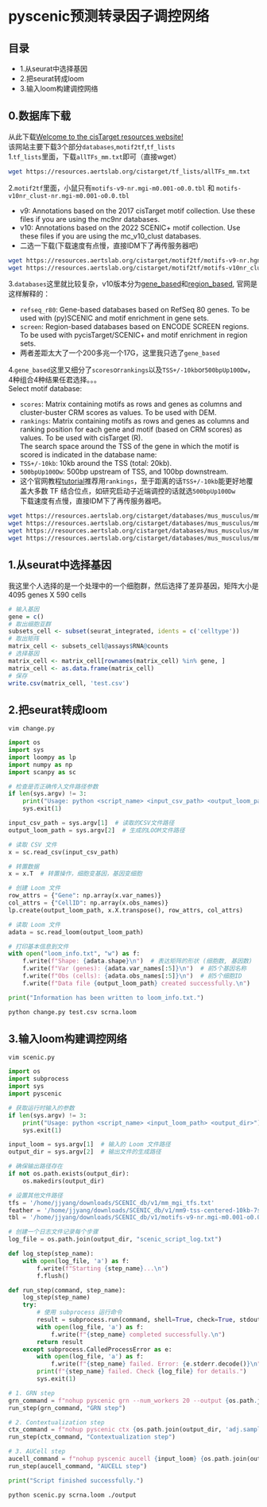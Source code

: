 # pyscenic预测转录因子调控网络
## 目录 ####
- 1.从seurat中选择基因
- 2.把seurat转成loom
- 3.输入loom构建调控网络

## 0.数据库下载 ####
从此下载[Welcome to the cisTarget resources website!](https://resources.aertslab.org/cistarget/)    
该网站主要下载3个部分`databases`,`motif2tf`,`tf_lists`    
1.`tf_lists`里面，下载`allTFs_mm.txt`即可（直接wget）    
```bash
wget https://resources.aertslab.org/cistarget/tf_lists/allTFs_mm.txt
```

2.`motif2tf`里面，小鼠只有`motifs-v9-nr.mgi-m0.001-o0.0.tbl` 和 `motifs-v10nr_clust-nr.mgi-m0.001-o0.0.tbl`    
- v9: Annotations based on the 2017 cisTarget motif collection. Use these files if you are using the mc9nr databases.    
- v10: Annotations based on the 2022 SCENIC+ motif collection. Use these files if you are using the mc_v10_clust databases.
- 二选一下载(下载速度有点慢，直接IDM下了再传服务器吧)    
```bash
wget https://resources.aertslab.org/cistarget/motif2tf/motifs-v9-nr.hgnc-m0.001-o0.0.tbl
wget https://resources.aertslab.org/cistarget/motif2tf/motifs-v10nr_clust-nr.mgi-m0.001-o0.0.tbl
```

3.`databases`这里就比较复杂，v10版本分为[gene_based](https://resources.aertslab.org/cistarget/databases/mus_musculus/mm10/refseq_r80/mc_v10_clust/gene_based/)和[region_based](https://resources.aertslab.org/cistarget/databases/mus_musculus/mm10/screen/mc_v10_clust/region_based/), 官网是这样解释的：    
- `refseq_r80`: Gene-based databases based on RefSeq 80 genes. To be used with (py)SCENIC and motif enrichment in gene sets.    
- `screen`: Region-based databases based on ENCODE SCREEN regions. To be used with pycisTarget/SCENIC+ and motif enrichment in region sets.    
- 两者差距太大了一个200多兆一个17G，这里我只选了`gene_based`
 
4.`gene_based`这里又细分了`scores`or`rankings`以及`TSS+/-10kb`or`500bpUp100Dw`，4种组合4种结果任君选择。。。    
Select motif database:    
- `scores`: Matrix containing motifs as rows and genes as columns and cluster-buster CRM scores as values. To be used with DEM.    
- `rankings`: Matrix containing motifs as rows and genes as columns and ranking position for each gene and motif (based on CRM scores) as values. To be used with cisTarget (R).    
The search space around the TSS of the gene in which the motif is scored is indicated in the database name:    
- `TSS+/-10kb`: 10kb around the TSS (total: 20kb).    
- `500bpUp100Dw`: 500bp upstream of TSS, and 100bp downstream.
- 这个官网教程[tutorial](https://pyscenic.readthedocs.io/en/latest/tutorial.html)推荐用`rankings`，至于距离的话`TSS+/-10kb`能更好地覆盖大多数 TF 结合位点，如研究启动子近端调控的话就选`500bpUp100Dw`    
下载速度有点慢，直接IDM下了再传服务器吧。    
```bash
wget https://resources.aertslab.org/cistarget/databases/mus_musculus/mm10/refseq_r80/mc_v10_clust/gene_based/mm10_10kbp_up_10kbp_down_full_tx_v10_clust.genes_vs_motifs.rankings.feather
wget https://resources.aertslab.org/cistarget/databases/mus_musculus/mm10/refseq_r80/mc_v10_clust/gene_based/mm10_10kbp_up_10kbp_down_full_tx_v10_clust.genes_vs_motifs.scores.feather
wget https://resources.aertslab.org/cistarget/databases/mus_musculus/mm10/refseq_r80/mc_v10_clust/gene_based/mm10_500bp_up_100bp_down_full_tx_v10_clust.genes_vs_motifs.rankings.feather
wget https://resources.aertslab.org/cistarget/databases/mus_musculus/mm10/refseq_r80/mc_v10_clust/gene_based/mm10_500bp_up_100bp_down_full_tx_v10_clust.genes_vs_motifs.scores.feather
```

## 1.从seurat中选择基因 ####
我这里个人选择的是一个处理中的一个细胞群，然后选择了差异基因，矩阵大小是4095 genes X 590 cells
```r
# 输入基因
gene = c()
# 取出细胞亚群
subsets_cell <- subset(seurat_integrated, idents = c('celltype'))
# 取出矩阵
matrix_cell <- subsets_cell@assays$RNA@counts
# 选择基因
matrix_cell <- matrix_cell[rownames(matrix_cell) %in% gene, ]
matrix_cell <- as.data.frame(matrix_cell)
# 保存
write.csv(matrix_cell, 'test.csv')
```
## 2.把seurat转成loom ####
```
vim change.py
```
```python
import os
import sys
import loompy as lp
import numpy as np
import scanpy as sc

# 检查是否正确传入文件路径参数
if len(sys.argv) != 3:
    print("Usage: python <script_name> <input_csv_path> <output_loom_path>")
    sys.exit(1)

input_csv_path = sys.argv[1]  # 读取的CSV文件路径
output_loom_path = sys.argv[2]  # 生成的LOOM文件路径

# 读取 CSV 文件
x = sc.read_csv(input_csv_path)

# 转置数据
x = x.T  # 转置操作，细胞变基因，基因变细胞

# 创建 Loom 文件
row_attrs = {"Gene": np.array(x.var_names)}
col_attrs = {"CellID": np.array(x.obs_names)}
lp.create(output_loom_path, x.X.transpose(), row_attrs, col_attrs)

# 读取 Loom 文件
adata = sc.read_loom(output_loom_path)

# 打印基本信息到文件
with open("loom_info.txt", "w") as f:
    f.write(f"Shape: {adata.shape}\n")  # 表达矩阵的形状 (细胞数, 基因数)
    f.write(f"Var (genes): {adata.var_names[:5]}\n")  # 前5个基因名称
    f.write(f"Obs (cells): {adata.obs_names[:5]}\n")  # 前5个细胞ID
    f.write(f"Data file {output_loom_path} created successfully.\n")

print("Information has been written to loom_info.txt.")
```
```bash
python change.py test.csv scrna.loom
```
## 3.输入loom构建调控网络 ####
```
vim scenic.py
```
```python
import os
import subprocess
import sys
import pyscenic

# 获取运行时输入的参数
if len(sys.argv) != 3:
    print("Usage: python <script_name> <input_loom_path> <output_dir>")
    sys.exit(1)

input_loom = sys.argv[1]  # 输入的 Loom 文件路径
output_dir = sys.argv[2]  # 输出文件的生成路径

# 确保输出路径存在
if not os.path.exists(output_dir):
    os.makedirs(output_dir)

# 设置其他文件路径
tfs = '/home/jjyang/downloads/SCENIC_db/v1/mm_mgi_tfs.txt'
feather = '/home/jjyang/downloads/SCENIC_db/v1/mm9-tss-centered-10kb-7species.mc9nr.feather'
tbl = '/home/jjyang/downloads/SCENIC_db/v1/motifs-v9-nr.mgi-m0.001-o0.0.tbl'

# 创建一个日志文件记录每个步骤
log_file = os.path.join(output_dir, "scenic_script_log.txt")

def log_step(step_name):
    with open(log_file, 'a') as f:
        f.write(f"Starting {step_name}...\n")
        f.flush()

def run_step(command, step_name):
    log_step(step_name)
    try:
        # 使用 subprocess 运行命令
        result = subprocess.run(command, shell=True, check=True, stdout=subprocess.PIPE, stderr=subprocess.PIPE)
        with open(log_file, 'a') as f:
            f.write(f"{step_name} completed successfully.\n")
        return result
    except subprocess.CalledProcessError as e:
        with open(log_file, 'a') as f:
            f.write(f"{step_name} failed. Error: {e.stderr.decode()}\n")
        print(f"{step_name} failed. Check {log_file} for details.")
        sys.exit(1)

# 1. GRN step
grn_command = f"nohup pyscenic grn --num_workers 20 --output {os.path.join(output_dir, 'adj.sample.tsv')} --method grnboost2 {input_loom} {tfs} &"
run_step(grn_command, "GRN step")

# 2. Contextualization step
ctx_command = f"nohup pyscenic ctx {os.path.join(output_dir, 'adj.sample.tsv')} {feather} --annotations_fname {tbl} --expression_mtx_fname {input_loom} --mode 'dask_multiprocessing' --output {os.path.join(output_dir, 'reg.csv')} --num_workers 30 --mask_dropouts &"
run_step(ctx_command, "Contextualization step")

# 3. AUCell step
aucell_command = f"nohup pyscenic aucell {input_loom} {os.path.join(output_dir, 'reg.csv')} --output {os.path.join(output_dir, 'out_SCENIC.loom')} --num_workers 3"
run_step(aucell_command, "AUCELL step")

print("Script finished successfully.")
```
```bash
python scenic.py scrna.loom ./output
```


